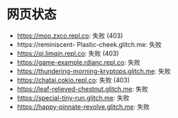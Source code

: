# 网页状态
- https://moo.zxco.repl.co: 失败 (403)
- https://reminiscent- Plastic-cheek.glitch.me: 失败
- https://qi.limqin.repl.co: 失败 (403)
- https://game-example.rdianc.repl.co: 失败
- https://thundering-morning-kryptops.glitch.me: 失败
- https://chatai.cokio.repl.co: 失败 (403)
- https://leaf-relieved-chestnut.glitch.me: 失败
- https://special-tiny-run.glitch.me: 失败
- https://happy-pinnate-revolve.glitch.me: 失败
